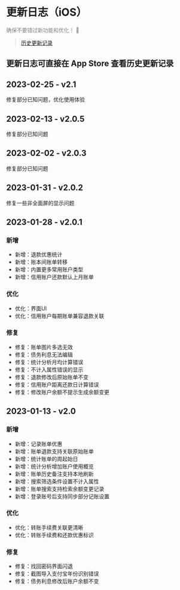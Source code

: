 # 更新日志（iOS）

<font color=gray>确保不要错过新功能和优化！ 🚀</font>

> [历史更新记录](https://guide.yiyujizhang.cn/other/changelog-ios)

## 更新日志可直接在 App Store 查看历史更新记录

## 2023-02-25 - v2.1

修复部分已知问题，优化使用体验

## 2023-02-13 - v2.0.5

修复部分已知问题

## 2023-02-02 - v2.0.3

修复部分已知问题

## 2023-01-31 - v2.0.2

修复一些非全面屏的显示问题

## 2023-01-28 - v2.0.1

### 新增

* 新增：退款优惠统计
* 新增：账本间账单转移
* 新增：内置更多常用账户类型
* 新增：信用账户还款默认上月账单

### 优化

* 优化：界面UI
* 优化：信用账户每期账单兼容退款关联

### 修复

* 修复：账单图片多选无效
* 修复：债务利息无法编辑
* 修复：统计分析月均计算错误
* 修复：不计入属性错误的显示
* 修复：退款修改后原始账单不变
* 修复：信用账户距离还款日计算错误
* 修复：修改账户余额不提示生成余额变更

## 2023-01-13 - v2.0

### 新增

* 新增：记录账单优惠
* 新增：账单退款支持关联原始账单
* 新增：统计账单的周起始日
* 新增：统计分析增加账户使用概览
* 新增：账单历史备注支持本地刷新
* 新增：搜索筛选条件设置不计入属性
* 新增：账单搜索支持检索余额变更记录
* 新增：登录账号后支持同步部分记账设置

### 优化

* 优化：转账手续费关联更清晰
* 优化：转账手续费和还款优惠标识

### 修复

* 修复：找回密码界面闪退
* 修复：截图导入支付宝年份识别错误
* 修复：债务利息修改后账户余额不变